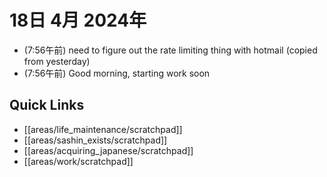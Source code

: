 # 18日 4月 2024年
- (7:56午前) need to figure out the rate limiting thing with hotmail (copied from yesterday)
- (7:56午前) Good morning, starting work soon

 



## Quick Links
- [[areas/life_maintenance/scratchpad]]
- [[areas/sashin_exists/scratchpad]]
- [[areas/acquiring_japanese/scratchpad]]
- [[areas/work/scratchpad]]
